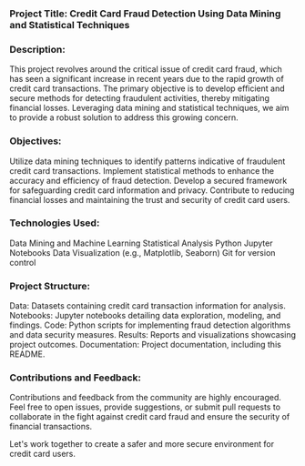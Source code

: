 ### Project Title: Credit Card Fraud Detection Using Data Mining and Statistical Techniques

### Description:

This project revolves around the critical issue of credit card fraud, which has seen a significant increase in recent years due to the rapid growth of credit card transactions. The primary objective is to develop efficient and secure methods for detecting fraudulent activities, thereby mitigating financial losses. Leveraging data mining and statistical techniques, we aim to provide a robust solution to address this growing concern.

### Objectives:

Utilize data mining techniques to identify patterns indicative of fraudulent credit card transactions.
Implement statistical methods to enhance the accuracy and efficiency of fraud detection.
Develop a secured framework for safeguarding credit card information and privacy.
Contribute to reducing financial losses and maintaining the trust and security of credit card users.

### Technologies Used:

Data Mining and Machine Learning
Statistical Analysis
Python
Jupyter Notebooks
Data Visualization (e.g., Matplotlib, Seaborn)
Git for version control

### Project Structure:

Data: Datasets containing credit card transaction information for analysis.
Notebooks: Jupyter notebooks detailing data exploration, modeling, and findings.
Code: Python scripts for implementing fraud detection algorithms and data security measures.
Results: Reports and visualizations showcasing project outcomes.
Documentation: Project documentation, including this README.

### Contributions and Feedback:

Contributions and feedback from the community are highly encouraged. Feel free to open issues, provide suggestions, or submit pull requests to collaborate in the fight against credit card fraud and ensure the security of financial transactions.

Let's work together to create a safer and more secure environment for credit card users.
